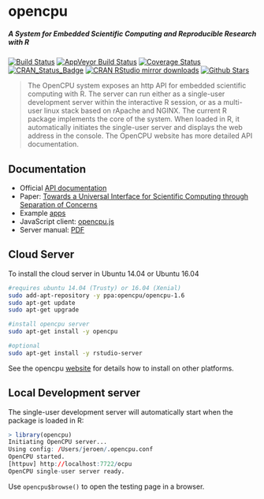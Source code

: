 # opencpu

##### *A System for Embedded Scientific Computing and Reproducible Research with R*

[![Build Status](https://travis-ci.org/jeroenooms/opencpu.svg?branch=master)](https://travis-ci.org/jeroenooms/opencpu)
[![AppVeyor Build Status](https://ci.appveyor.com/api/projects/status/github/jeroenooms/opencpu?branch=master&svg=true)](https://ci.appveyor.com/project/jeroenooms/opencpu)
[![Coverage Status](https://codecov.io/github/jeroenooms/opencpu/coverage.svg?branch=master)](https://codecov.io/github/jeroenooms/opencpu?branch=master)
[![CRAN_Status_Badge](http://www.r-pkg.org/badges/version/opencpu)](http://cran.r-project.org/package=opencpu)
[![CRAN RStudio mirror downloads](http://cranlogs.r-pkg.org/badges/opencpu)](http://cran.r-project.org/web/packages/opencpu/index.html)
[![Github Stars](https://img.shields.io/github/stars/jeroenooms/opencpu.svg?style=social&label=Github)](https://github.com/jeroenooms/opencpu)

> The OpenCPU system exposes an http API for embedded scientific
  computing with R. The server can run either as a single-user development
  server within the interactive R session, or as a multi-user linux stack
  based on rApache and NGINX. The current R package implements the core of
  the system. When loaded in R, it automatically initiates the single-user
  server and displays the web address in the console. The OpenCPU website 
  has more detailed API documentation.

## Documentation

 - Official [API documentation](https://www.opencpu.org/api.html)
 - Paper: [Towards a Universal Interface for Scientific Computing through Separation of Concerns](http://arxiv.org/abs/1406.4806) 
 - Example [apps](https://www.opencpu.org/apps.html)
 - JavaScript client: [opencpu.js](https://github.com/jeroenooms/opencpu.js)
 - Server manual: [PDF](http://jeroenooms.github.com/opencpu-manual/opencpu-server.pdf)

## Cloud Server

To install the cloud server in Ubuntu 14.04 or Ubuntu 16.04

```sh
#requires ubuntu 14.04 (Trusty) or 16.04 (Xenial)
sudo add-apt-repository -y ppa:opencpu/opencpu-1.6
sudo apt-get update 
sudo apt-get upgrade

#install opencpu server
sudo apt-get install -y opencpu

#optional
sudo apt-get install -y rstudio-server 
```

See the opencpu [website](https://www.opencpu.org/download.html) for details how to install on other platforms.

## Local Development server

The single-user development server will automatically start when the package is loaded in R:

```r
> library(opencpu)
Initiating OpenCPU server...
Using config: /Users/jeroen/.opencpu.conf
OpenCPU started.
[httpuv] http://localhost:7722/ocpu
OpenCPU single-user server ready.
```

Use `opencpu$browse()` to open the testing page in a browser.
